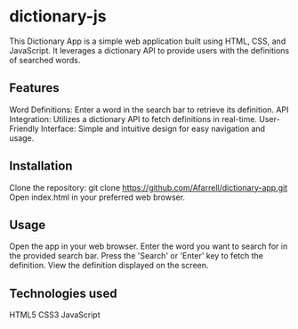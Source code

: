 # dictionary-js

This Dictionary App is a simple web application built using HTML, CSS, and JavaScript. It leverages a dictionary API to provide users with the definitions of searched words.

## Features

Word Definitions: Enter a word in the search bar to retrieve its definition.
API Integration: Utilizes a dictionary API to fetch definitions in real-time.
User-Friendly Interface: Simple and intuitive design for easy navigation and usage.

## Installation

Clone the repository: git clone https://github.com/Afarrell/dictionary-app.git
Open index.html in your preferred web browser.

## Usage

Open the app in your web browser.
Enter the word you want to search for in the provided search bar.
Press the 'Search' or 'Enter' key to fetch the definition.
View the definition displayed on the screen.

## Technologies used

HTML5
CSS3
JavaScript
